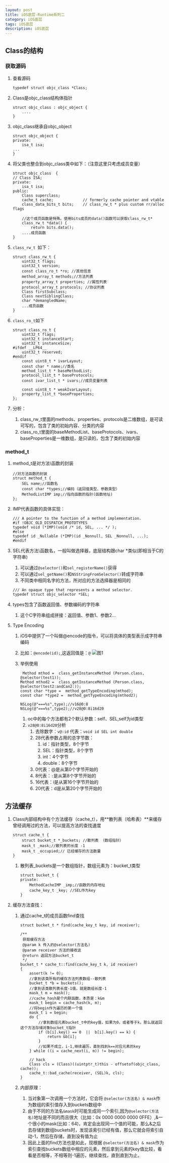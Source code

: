 ```yaml
---
layout: post
title: iOS底层-Runtime系列二
category: iOS底层
tags: iOS底层
description: iOS底层
--- 
```


## Class的结构

### 获取源码
1. 查看源码

    ```
    typedef struct objc_class *Class;
    ```
2. Class是objc_class结构体指针
    
    ```
    struct objc_class : objc_object {
        ....
    }
    ```
3. objc_class继承自objc_object
    
    ```
    struct objc_object {
    private:
        isa_t isa;
    ...    
    }
    ```
4. 将父类也整合到objc_class类中如下：（注意这里只考虑成员变量）
    
    ```
    struct objc_class  {
    // Class ISA;
    private:
        isa_t isa;
    public:
        Class superclass;
        cache_t cache;             // formerly cache pointer and vtable
        class_data_bits_t bits;    // class_rw_t * plus custom rr/alloc flags
        
        //这个成员函数是特殊。使用bits成员的data()函数可以获取class_rw_t*
        class_rw_t *data() { 
            return bits.data();
        ....成员函数
    }
    ```
5. `class_rw_t `如下：
    
    ```
    struct class_rw_t {
        uint32_t flags;
        uint32_t version;
        const class_ro_t *ro; //其他信息
        method_array_t methods;//方法列表
        property_array_t properties; //属性列表
        protocol_array_t protocols; //协议列表
        Class firstSubclass;
        Class nextSiblingClass;
        char *demangledName;
        ...成员函数
    }
    ```
6. `class_ro_t`如下
    
    ```
    struct class_ro_t {
        uint32_t flags;
        uint32_t instanceStart;
        uint32_t instanceSize;
    #ifdef __LP64__
        uint32_t reserved;
    #endif
        const uint8_t * ivarLayout;
        const char * name;//类名
        method_list_t * baseMethodList;
        protocol_list_t * baseProtocols;
        const ivar_list_t * ivars;//成员变量列表
    
        const uint8_t * weakIvarLayout;
        property_list_t *baseProperties;
    };
    ```
7. 分析：
    1. class_rw_t里面的methods、properties、protocols是二维数组，是可读可写的，包含了类的初始内容、分类的内容
    2. class_ro_t里面的baseMethodList、baseProtocols、ivars、baseProperties是一维数组，是只读的，包含了类的初始内容  
    
### method_t
1. method_t是对方法\函数的封装
    
    ```
    //对方法函数的封装
    struct method_t {
        SEL name;//函数名
        const char *types;//编码（返回值类型、参数类型）
        MethodListIMP imp;//指向函数的指针(函数地址)
    };
    ```
2. IMP代表函数的具体实现：
    
    ```
    /// A pointer to the function of a method implementation. 
    #if !OBJC_OLD_DISPATCH_PROTOTYPES
    typedef void (*IMP)(void /* id, SEL, ... */ ); 
    #else
    typedef id _Nullable (*IMP)(id _Nonnull, SEL _Nonnull, ...); 
    #endif
    ```
3. SEL代表方法\函数名，一般叫做选择器，底层结构跟char *类似(即相当于C的字符串)
    1. 可以通过`@selector()`和`sel_registerName()`获得
    2. 可以通过`sel_getName()`和`NSStringFromSelector()`转成字符串
    3. 不同类中相同名字的方法，所对应的方法选择器是相同的
    
    ```
    /// An opaque type that represents a method selector.
    typedef struct objc_selector *SEL;
    ```
4. types包含了函数返回值、参数编码的字符串
    1. 这个C字符串组成拼接：返回值、参数1、参数2...
5. Type Encoding
    1. iOS中提供了一个叫做@encode的指令，可以将具体的类型表示成字符串编码
    2. 比如：`@encode(id);`,这返回值是：`@`
        ![图1](https://raw.githubusercontent.com/zhoghua123/imgsBed/master/diceng16.png)
    3. 举例使用
        
        ```
         Method mthod =  class_getInstanceMethod (Person.class, @selector(test1));
        Method mthod2 =  class_getInstanceMethod (Person.class, @selector(test2:andCan2:));
        const char *type =  method_getTypeEncoding(mthod);
        const char *type2 =  method_getTypeEncoding(mthod2);
        
        NSLog(@"===%s",type);//v16@0:8
        NSLog(@"===%s",type2);//v28@0:8i16d20
        ```
        
        1. oc中的每个方法都有2个默认参数：self、SEL,self为id类型
        2. `v28@0:8i16d20`分析
            1. 去除数字：`v@:id` 代表：`void id SEL int double`
            2. 28代表参数占用的总字节数：
                1. id：指针类型，8个字节
                2. SEL：指针类型，8个字节
                3. int：4个字节
                4. double：8个字节
            3. 0代表：@是从第0个字节开始的
            4. 8代表：`:`是从第8个字节开始的
            5. 16代表：i是从第16个字节开始的
            6. 20代表：d是从第20个字节开始的

## 方法缓存 
1. Class内部结构中有个方法缓存（cache_t），用**散列表（哈希表）**来缓存曾经调用过的方法，可以提高方法的查找速度
    
    ```
    struct cache_t {
        struct bucket_t *_buckets; //散列表 （数组指针）
        mask_t _mask;//散列表的长度 -1
        mask_t _occupied;// 已经缓存的方法数量
    }
    ```
    
    1. 散列表_buckets是一个数组指针，数组元素为：bucket_t类型
        
        ```
        struct bucket_t {
        private:
            MethodCacheIMP _imp;//函数的内存地址
            cache_key_t _key; //SEL作为key
        }
        ```
2. 缓存方法查找：
    1. 通过cache_t的成员函数find查找
        
        ```
        struct bucket_t * find(cache_key_t key, id receiver);
        
        /**
         获取缓存方法
         @param k 传入的@selector(方法名)
         @param receiver 方法的接收这
         @return 返回方法bucket_t
         */
        bucket_t * cache_t::find(cache_key_t k, id receiver)
        {
            assert(k != 0);
            //拿到该类所有的缓存方法列表数组--散列表
            bucket_t *b = buckets();
            //拿到该类散列表长度-1值，就是数组长度-1
            mask_t m = mask();
            //cache_hash是个内联函数，本质是：k&m
            mask_t begin = cache_hash(k, m);
            //将begin作为遍历的第一个值
            mask_t i = begin;
            do {
                //拿到数组元素bucket_t中的key值，如果为0，或者等于k，那么就返回这个方法存储对象bucket_t指针
                if (b[i].key() == 0  ||  b[i].key() == k) {
                    return &b[i];
                }
                //如果不成立，i-1,继续遍历，直到找到k==对应元素的key
            } while ((i = cache_next(i, m)) != begin);
        
            // hack
            Class cls = (Class)((uintptr_t)this - offsetof(objc_class, cache));
            cache_t::bad_cache(receiver, (SEL)k, cls);
        }
        ```
    2. 内部原理：
        1. 当对象第一次调用一个方法时，它会将 `@selector(方法名) & mask`作为数组的索引值存入到buckets数组中
        2. 由于不同的方法名`&mask`时可能生成同一个索引,因为`@selector(方法名)`地址是不同的而且很大（比如：0x 0000 0000 0000 0FFE）,&一个很小的mask(比如：64)，肯定会出现同一个值的可能，那么&之后去存储到数组buckets时，发现该索引已经有值，那么它就会将索引自动-1，然后在存储，直到没有值为止
        3. 因此上面的find方法也是如此，现根据 `@selector(方法名) & mask`作为索引查找buckets数组中相应的元素，然后拿到元素的key值比较，看看是否相等，不相等则-1遍历，继续查找，直到直到为止。
        
        
    



